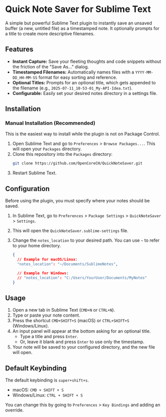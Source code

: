 # Quick Note Saver for Sublime Text

A simple but powerful Sublime Text plugin to instantly save an unsaved buffer (a new, untitled file) as a timestamped note. It optionally prompts for a title to create more descriptive filenames.

## Features

- **Instant Capture:** Save your fleeting thoughts and code snippets without the friction of the "Save As..." dialog.
- **Timestamped Filenames:** Automatically names files with a `YYYY-MM-DD_HH-MM-SS` format for easy sorting and reference.
- **Optional Titles:** Prompts for an optional title, which gets appended to the filename (e.g., `2025-07-11_10-53-01_My-API-Idea.txt`).
- **Configurable:** Easily set your desired notes directory in a settings file.

## Installation

### Manual Installation (Recommended)

This is the easiest way to install while the plugin is not on Package Control.

1.  Open Sublime Text and go to `Preferences` > `Browse Packages...`. This will open your `Packages` directory.
2.  Clone this repository into the `Packages` directory:
    ```sh
    git clone https://github.com/OpenCoreCH/QuickNoteSaver.git
    ```
3.  Restart Sublime Text.

## Configuration

Before using the plugin, you must specify where your notes should be saved.

1.  In Sublime Text, go to `Preferences` > `Package Settings` > `QuickNoteSaver` > `Settings`.
2.  This will open the `QuickNoteSaver.sublime-settings` file.
3.  Change the `notes_location` to your desired path. You can use `~` to refer to your home directory.

    ```json
    {
      // Example for macOS/Linux:
      "notes_location": "~/Documents/SublimeNotes",

      // Example for Windows:
      // "notes_location": "C:/Users/YourUser/Documents/MyNotes"
    }
    ```

## Usage

1.  Open a new tab in Sublime Text (`CMD+N` or `CTRL+N`).
2.  Type or paste your note content.
3.  Press the shortcut `CMD+SHIFT+S` (macOS) or `CTRL+SHIFT+S` (Windows/Linux).
4.  An input panel will appear at the bottom asking for an optional title.
    - Type a title and press `Enter`.
    - Or, leave it blank and press `Enter` to use only the timestamp.
5.  Your note will be saved to your configured directory, and the new file will open.

## Default Keybinding

The default keybinding is `super+shift+s`.

-   macOS: `CMD + SHIFT + S`
-   Windows/Linux: `CTRL + SHIFT + S`

You can change this by going to `Preferences` > `Key Bindings` and adding an override.
